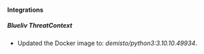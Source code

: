 #### Integrations
##### Blueliv ThreatContext
- Updated the Docker image to: *demisto/python3:3.10.10.49934*.
